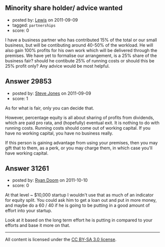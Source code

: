 ## Minority share holder/ advice wanted

- posted by: [Lewis](https://stackexchange.com/users/-1/13223-lewis) on 2011-09-09
- tagged: `partnerships`
- score: 0

I have a business partner who has contributed 15% of the total or our small business, but will be contibuting around 40-50% of the workload. He will also gain 100% profits for his own work which will be delivered through the premises. We have yet to formalise our arrangement, is a 25% share of the business fair? should he contibute 25% of running costs or should this be 25% profit only? Any advice would be most helpful.


## Answer 29853

- posted by: [Steve Jones](https://stackexchange.com/users/-1/12985-steve-jones) on 2011-09-09
- score: 1

As for what is fair, only you can decide that.

However, percentage equity is all about sharing of profits from dividends, which are paid pro rata, and (hopefully) eventual exit. It is nothing to do with running costs. Running costs should come out of working capital. If you have no working capital, you have no business really.

If this person is gaining advantage from using your premises, then you may gift that to them, as a perk, or you may charge them, in which case you'll have working capital.


## Answer 31261

- posted by: [Ryan Doom](https://stackexchange.com/users/-1/5655-ryan-doom) on 2011-10-10
- score: 0

At that level ~ $10,000 startup I wouldn't use that as much of an indicator for equity split.  You could ask him to get a loan out and put in more money, and maybe do a 60 / 40 if he is going to be putting in a good amount of effort into your startup.

Look at it based on the long term effort he is putting in compared to your efforts and base it more on that. 



---

All content is licensed under the [CC BY-SA 3.0 license](https://creativecommons.org/licenses/by-sa/3.0/).
